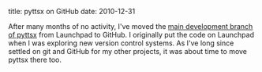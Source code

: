 title: pyttsx on GitHub
date: 2010-12-31

After many months of no activity, I've moved the [main development branch of pyttsx](https://github.com/parente/pyttsx) from Launchpad to GitHub. I originally put the code on Launchpad when I was exploring new version control systems. As I've long since settled on git and GitHub for my other projects, it was about time to move pyttsx there too.